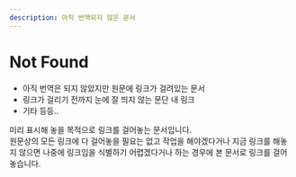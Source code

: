 ```yaml
---
description: 아직 번역되지 않은 문서
---
```


# Not Found

* 아직 번역은 되지 않았지만 원문에 링크가 걸려있는 문서
* 링크가 걸리기 전까지 눈에 잘 띄지 않는 문단 내 링크
* 기타 등등..

미리 표시해 놓을 목적으로 링크를 걸어놓는 문서입니다.  
원문상의 모든 링크에 다 걸어놓을 필요는 없고 작업을 해야겠다거나 지금 링크를 해놓지 않으면 나중에 링크임을 식별하기 어렵겠다거나 하는 경우에 본 문서로 링크를 걸어놓습니다.


